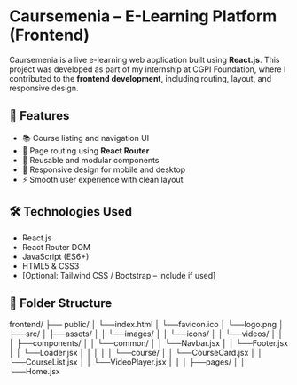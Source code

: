 # Caursemenia – E-Learning Platform (Frontend)

Caursemenia is a live e-learning web application built using **React.js**. This project was developed as part of my internship at CGPI Foundation, where I contributed to the **frontend development**, including routing, layout, and responsive design.

## 🚀 Features

- 📚 Course listing and navigation UI
- 🔀 Page routing using **React Router**
- 🧩 Reusable and modular components
- 📱 Responsive design for mobile and desktop
- ⚡ Smooth user experience with clean layout

## 🛠️ Technologies Used

- React.js
- React Router DOM
- JavaScript (ES6+)
- HTML5 & CSS3
- [Optional: Tailwind CSS / Bootstrap – include if used]

## 📂 Folder Structure

frontend/
 ├── public/
 │ └──index.html
 │ └──favicon.ico
 │ └──logo.png
 │
 ├──src/
 │ ├──assets/
 │ │ └──images/
 │ │ └──icons/
 │ │ └──videos/
 │ │
 │ ├──components/
 │ │ └──common/
 │ │ └──Navbar.jsx
 │ │ └──Footer.jsx
 │ │ └──Loader.jsx
 │ │ │
 │ │ └──course/
 │ │ └──CourseCard.jsx
 │ │ └──CourseList.jsx
 │ │ └──VideoPlayer.jsx
 │ │
 │ ├──pages/
 │ │ └──Home.jsx
